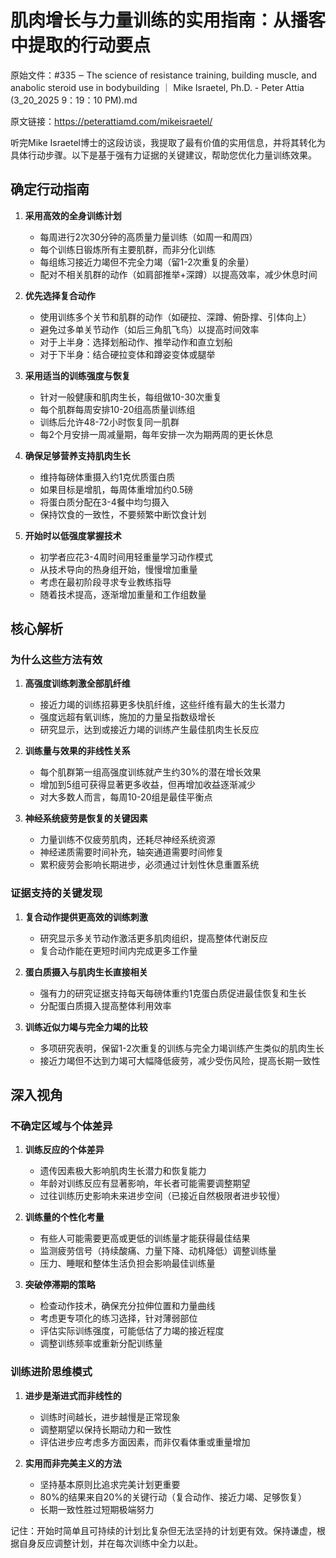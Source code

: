 # 肌肉增长与力量训练的实用指南：从播客中提取的行动要点

原始文件：#335 ‒ The science of resistance training, building muscle, and anabolic steroid use in bodybuilding ｜ Mike Israetel, Ph.D. - Peter Attia (3_20_2025 9：19：10 PM).md

原文链接：https://peterattiamd.com/mikeisraetel/

听完Mike Israetel博士的这段访谈，我提取了最有价值的实用信息，并将其转化为具体行动步骤。以下是基于强有力证据的关键建议，帮助您优化力量训练效果。

## 确定行动指南

1. **采用高效的全身训练计划**
   - 每周进行2次30分钟的高质量力量训练（如周一和周四）
   - 每个训练日锻炼所有主要肌群，而非分化训练
   - 每组练习接近力竭但不完全力竭（留1-2次重复的余量）
   - 配对不相关肌群的动作（如肩部推举+深蹲）以提高效率，减少休息时间

2. **优先选择复合动作**
   - 使用训练多个关节和肌群的动作（如硬拉、深蹲、俯卧撑、引体向上）
   - 避免过多单关节动作（如后三角肌飞鸟）以提高时间效率
   - 对于上半身：选择划船动作、推举动作和直立划船
   - 对于下半身：结合硬拉变体和蹲姿变体或腿举

3. **采用适当的训练强度与恢复**
   - 针对一般健康和肌肉生长，每组做10-30次重复
   - 每个肌群每周安排10-20组高质量训练组
   - 训练后允许48-72小时恢复同一肌群
   - 每2个月安排一周减量期，每年安排一次为期两周的更长休息

4. **确保足够营养支持肌肉生长**
   - 维持每磅体重摄入约1克优质蛋白质
   - 如果目标是增肌，每周体重增加约0.5磅
   - 将蛋白质分配在3-4餐中均匀摄入
   - 保持饮食的一致性，不要频繁中断饮食计划

5. **开始时以低强度掌握技术**
   - 初学者应花3-4周时间用轻重量学习动作模式
   - 从技术导向的热身组开始，慢慢增加重量
   - 考虑在最初阶段寻求专业教练指导
   - 随着技术提高，逐渐增加重量和工作组数量

## 核心解析

### 为什么这些方法有效

1. **高强度训练刺激全部肌纤维**
   - 接近力竭的训练招募更多快肌纤维，这些纤维有最大的生长潜力
   - 强度远超有氧训练，施加的力量呈指数级增长
   - 研究显示，达到或接近力竭的训练产生最佳肌肉生长反应

2. **训练量与效果的非线性关系**
   - 每个肌群第一组高强度训练就产生约30%的潜在增长效果
   - 增加到5组可获得显著更多收益，但再增加收益逐渐减少
   - 对大多数人而言，每周10-20组是最佳平衡点

3. **神经系统疲劳是恢复的关键因素**
   - 力量训练不仅疲劳肌肉，还耗尽神经系统资源
   - 神经递质需要时间补充，轴突通道需要时间修复
   - 累积疲劳会影响长期进步，必须通过计划性休息重置系统

### 证据支持的关键发现

1. **复合动作提供更高效的训练刺激**
   - 研究显示多关节动作激活更多肌肉组织，提高整体代谢反应
   - 复合动作能在更短时间内完成更多工作量

2. **蛋白质摄入与肌肉生长直接相关**
   - 强有力的研究证据支持每天每磅体重约1克蛋白质促进最佳恢复和生长
   - 分配蛋白质摄入提高整体利用效率

3. **训练近似力竭与完全力竭的比较**
   - 多项研究表明，保留1-2次重复的训练与完全力竭训练产生类似的肌肉生长
   - 接近力竭但不达到力竭可大幅降低疲劳，减少受伤风险，提高长期一致性

## 深入视角

### 不确定区域与个体差异

1. **训练反应的个体差异**
   - 遗传因素极大影响肌肉生长潜力和恢复能力
   - 年龄对训练反应有显著影响，年长者可能需要调整期望
   - 过往训练历史影响未来进步空间（已接近自然极限者进步较慢）

2. **训练量的个性化考量**
   - 有些人可能需要更高或更低的训练量才能获得最佳结果
   - 监测疲劳信号（持续酸痛、力量下降、动机降低）调整训练量
   - 压力、睡眠和整体生活负担会影响最佳训练量

3. **突破停滞期的策略**
   - 检查动作技术，确保充分拉伸位置和力量曲线
   - 考虑更专项化的练习选择，针对薄弱部位
   - 评估实际训练强度，可能低估了力竭的接近程度
   - 调整训练频率或重新分配训练量

### 训练进阶思维模式

1. **进步是渐进式而非线性的**
   - 训练时间越长，进步越慢是正常现象
   - 调整期望以保持长期动力和一致性
   - 评估进步应考虑多方面因素，而非仅看体重或重量增加

2. **实用而非完美主义的方法**
   - 坚持基本原则比追求完美计划更重要
   - 80%的结果来自20%的关键行动（复合动作、接近力竭、足够恢复）
   - 长期一致性胜过短期极端努力

记住：开始时简单且可持续的计划比复杂但无法坚持的计划更有效。保持谦虚，根据自身反应调整计划，并在每次训练中全力以赴。
